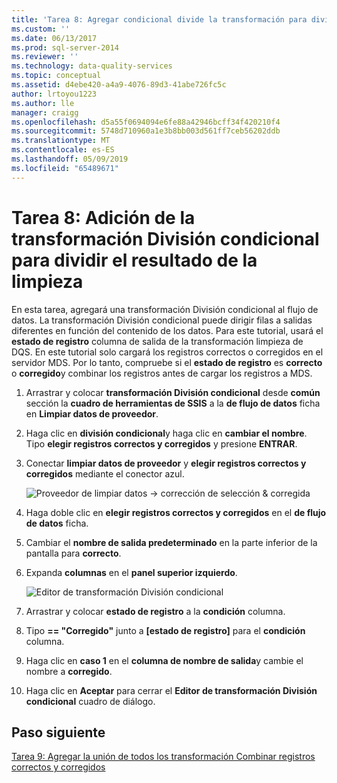 ```yaml
---
title: 'Tarea 8: Agregar condicional divide la transformación para dividir la salida de limpieza | Microsoft Docs'
ms.custom: ''
ms.date: 06/13/2017
ms.prod: sql-server-2014
ms.reviewer: ''
ms.technology: data-quality-services
ms.topic: conceptual
ms.assetid: d4ebe420-a4a9-4076-89d3-41abe726fc5c
author: lrtoyou1223
ms.author: lle
manager: craigg
ms.openlocfilehash: d5a55f0694094e6fe88a42946bcff34f420210f4
ms.sourcegitcommit: 5748d710960a1e3b8bb003d561ff7ceb56202ddb
ms.translationtype: MT
ms.contentlocale: es-ES
ms.lasthandoff: 05/09/2019
ms.locfileid: "65489671"
---
```

# <a name="task-8-adding-conditional-split-transform-to-split-cleansing-output"></a>Tarea 8: Adición de la transformación División condicional para dividir el resultado de la limpieza
  En esta tarea, agregará una transformación División condicional al flujo de datos. La transformación División condicional puede dirigir filas a salidas diferentes en función del contenido de los datos. Para este tutorial, usará el **estado de registro** columna de salida de la transformación limpieza de DQS. En este tutorial solo cargará los registros correctos o corregidos en el servidor MDS. Por lo tanto, compruebe si el **estado de registro** es **correcto** o **corregido**y combinar los registros antes de cargar los registros a MDS.  
  
1.  Arrastrar y colocar **transformación División condicional** desde **común** sección la **cuadro de herramientas de SSIS** a la **de flujo de datos** ficha en **Limpiar datos de proveedor**.  
  
2.  Haga clic en **división condicional**y haga clic en **cambiar el nombre**. Tipo **elegir registros correctos y corregidos** y presione **ENTRAR**.  
  
3.  Conectar **limpiar datos de proveedor** y **elegir registros correctos y corregidos** mediante el conector azul.  
  
     ![Proveedor de limpiar datos -> corrección de selección & corregida](../../2014/tutorials/media/et-addingcsttosplitcleansingoutput-01.jpg "limpiar proveedor datos -> corrección de selección & corregida")  
  
4.  Haga doble clic en **elegir registros correctos y corregidos** en el **de flujo de datos** ficha.  
  
5.  Cambiar el **nombre de salida predeterminado** en la parte inferior de la pantalla para **correcto**.  
  
6.  Expanda **columnas** en el **panel superior izquierdo**.  
  
     ![Editor de transformación División condicional](../../2014/tutorials/media/et-addingcsttosplitcleansingoutput-02.jpg "Editor de transformación División condicional")  
  
7.  Arrastrar y colocar **estado de registro** a la **condición** columna.  
  
8.  Tipo **== "Corregido"** junto a **[estado de registro]** para el **condición** columna.  
  
9. Haga clic en **caso 1** en el **columna de nombre de salida**y cambie el nombre a **corregido**.  
  
10. Haga clic en **Aceptar** para cerrar el **Editor de transformación División condicional** cuadro de diálogo.  
  
## <a name="next-step"></a>Paso siguiente  
 [Tarea 9: Agregar la unión de todos los transformación Combinar registros correctos y corregidos](../../2014/tutorials/task-9-adding-union-all-transform-to-combine-correct-and-corrected-records.md)  
  
  
